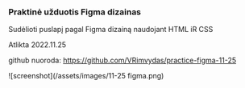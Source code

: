 ### Praktinė užduotis Figma dizainas

Sudėlioti puslapį pagal Figma dizainą naudojant HTML iR CSS

Atlikta 2022.11.25

github nuoroda: https://github.com/VRimvydas/practice-figma-11-25

![screenshot](/assets/images/11-25 figma.png)
